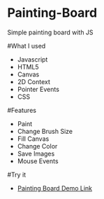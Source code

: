 # Painting-Board
Simple painting board with JS

#What I used
- Javascript
- HTML5
- Canvas
- 2D Context
- Pointer Events
- CSS

#Features
- Paint
- Change Brush Size
- Fill Canvas
- Change Color
- Save Images
- Mouse Events

#Try it
- [Painting Board Demo Link](https://wnsjunedud.github.io/Painting-Board/)
